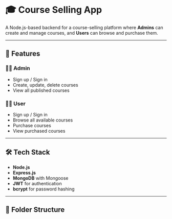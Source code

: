 # 🎓 Course Selling App

A Node.js-based backend for a course-selling platform where **Admins** can create and manage courses, and **Users** can browse and purchase them.

---

## 🚀 Features

### 👩‍💼 Admin
- Sign up / Sign in
- Create, update, delete courses
- View all published courses

### 👨‍🎓 User
- Sign up / Sign in
- Browse all available courses
- Purchase courses
- View purchased courses

---

## 🛠️ Tech Stack

- **Node.js**
- **Express.js**
- **MongoDB** with Mongoose
- **JWT** for authentication
- **bcrypt** for password hashing

---

## 📁 Folder Structure

